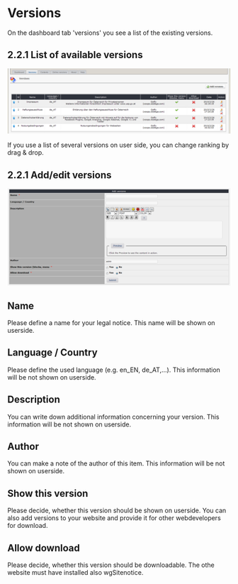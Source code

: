 # Versions

On the dashboard tab 'versions' you see a list of the existing versions.

## 2.2.1 List of available versions

![](../../.gitbook/assets/2admin_versions_list%20%281%29.png)

If you use a list of several versions on user side, you can change ranking by drag & drop.

## 2.2.1 Add/edit versions

![](../../.gitbook/assets/2admin_versions_add%20%281%29.png)

## Name

Please define a name for your legal notice. This name will be shown on userside.

## Language / Country

Please define the used language \(e.g. en\_EN, de\_AT,...\). This information will be not shown on userside.

## Description

You can write down additional information concerning your version. This information will be not shown on userside.

## Author

You can make a note of the author of this item. This information will be not shown on userside.

## Show this version

Please decide, whether this version should be shown on userside. You can also add versions to your website and provide it for other webdevelopers for download.

## Allow download

Please decide, whether this version should be downloadable. The othe website must have installed also wgSitenotice.

